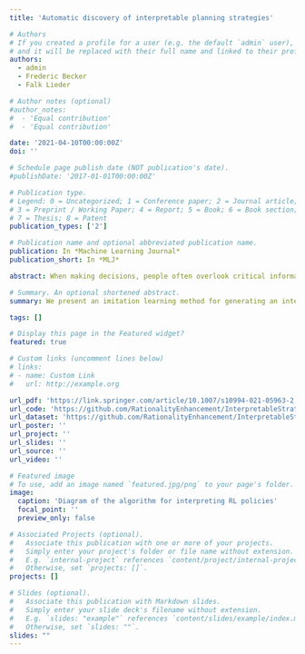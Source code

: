 ```yaml
---
title: 'Automatic discovery of interpretable planning strategies'

# Authors
# If you created a profile for a user (e.g. the default `admin` user), write the username (folder name) here
# and it will be replaced with their full name and linked to their profile.
authors:
  - admin
  - Frederic Becker
  - Falk Lieder

# Author notes (optional)
#author_notes:
#  - 'Equal contribution'
#  - 'Equal contribution'

date: '2021-04-10T00:00:00Z'
doi: ''

# Schedule page publish date (NOT publication's date).
#publishDate: '2017-01-01T00:00:00Z'

# Publication type.
# Legend: 0 = Uncategorized; 1 = Conference paper; 2 = Journal article;
# 3 = Preprint / Working Paper; 4 = Report; 5 = Book; 6 = Book section;
# 7 = Thesis; 8 = Patent
publication_types: ['2']

# Publication name and optional abbreviated publication name.
publication: In *Machine Learning Journal*
publication_short: In *MLJ*

abstract: When making decisions, people often overlook critical information or are overly swayed by irrelevant information. A common approach to mitigate these biases is to provide decision-makers, especially professionals such as medical doctors, with decision aids, such as decision trees and flowcharts. Designing effective decision aids is a difficult problem. We propose that recently developed reinforcement learning methods for discovering clever heuristics for good decision-making can be partially leveraged to assist human experts in this design process. One of the biggest remaining obstacles to leveraging the aforementioned methods for improving human decision-making is that the policies they learn are opaque to people. To solve this problem, we introduce AI-Interpret: a general method for transforming idiosyncratic policies into simple and interpretable descriptions. Our algorithm combines recent advances in imitation learning and program induction with a new clustering method for identifying a large subset of demonstrations that can be accurately described by a simple, high-performing decision rule. We evaluate our new AI-Interpret algorithm and employ it to translate information-acquisition policies discovered through metalevel reinforcement learning. The results of three large behavioral experiments showed that providing the decision rules generated by AI-Interpret as flowcharts significantly improved people’s planning strategies and decisions across three different classes of sequential decision problems. Moreover, our fourth experiment revealed that this approach is significantly more effective at improving human decision-making than training people by giving them performance feedback. Finally, a series of ablation studies confirmed that our AI-Interpret algorithm was critical to the discovery of interpretable decision rules and that it is ready to be applied to other reinforcement learning problems. We conclude that the methods and findings presented in this article are an important step towards leveraging automatic strategy discovery to improve human decision-making.

# Summary. An optional shortened abstract.
summary: We present an imitation learning method for generating an intepretable description of any RL policy in form of a decision tree. We also apply that method in our pipeline for strategy discovery and show how people's decision making improves when they use the decision trees.

tags: []

# Display this page in the Featured widget?
featured: true

# Custom links (uncomment lines below)
# links:
# - name: Custom Link
#   url: http://example.org

url_pdf: 'https://link.springer.com/article/10.1007/s10994-021-05963-2'
url_code: 'https://github.com/RationalityEnhancement/InterpretableStrategyDiscovery'
url_dataset: 'https://github.com/RationalityEnhancement/InterpretableStrategyDiscovery/tree/master/BehavioralExperiments/01_AI-interpret_experiments_ML21'
url_poster: ''
url_project: ''
url_slides: ''
url_source: ''
url_video: ''

# Featured image
# To use, add an image named `featured.jpg/png` to your page's folder.
image:
  caption: 'Diagram of the algorithm for interpreting RL policies'
  focal_point: ''
  preview_only: false

# Associated Projects (optional).
#   Associate this publication with one or more of your projects.
#   Simply enter your project's folder or file name without extension.
#   E.g. `internal-project` references `content/project/internal-project/index.md`.
#   Otherwise, set `projects: []`.
projects: []

# Slides (optional).
#   Associate this publication with Markdown slides.
#   Simply enter your slide deck's filename without extension.
#   E.g. `slides: "example"` references `content/slides/example/index.md`.
#   Otherwise, set `slides: ""`.
slides: ""
---
```


